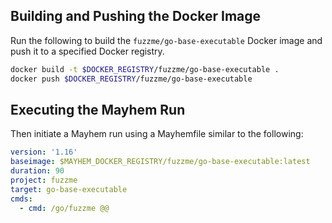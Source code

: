 ## Building and Pushing the Docker Image

Run the following to build the `fuzzme/go-base-executable` Docker image and push it to a specified Docker registry.

```sh
docker build -t $DOCKER_REGISTRY/fuzzme/go-base-executable .
docker push $DOCKER_REGISTRY/fuzzme/go-base-executable
```

## Executing the Mayhem Run

Then initiate a Mayhem run using a Mayhemfile similar to the following:

```yaml
version: '1.16'
baseimage: $MAYHEM_DOCKER_REGISTRY/fuzzme/go-base-executable:latest
duration: 90
project: fuzzme
target: go-base-executable
cmds:
  - cmd: /go/fuzzme @@
```
